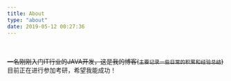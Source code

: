 ```yaml
---
title: About
type: "about"
date: 2019-05-12 00:27:36
---
```

<br><br>
~~一名刚刚入门IT行业的JAVA开发，这是我的博客(`主要记录一些日常的积累和经验总结`)~~
<br>目前正在进行参加考研，希望我能成功！

<br><br>



